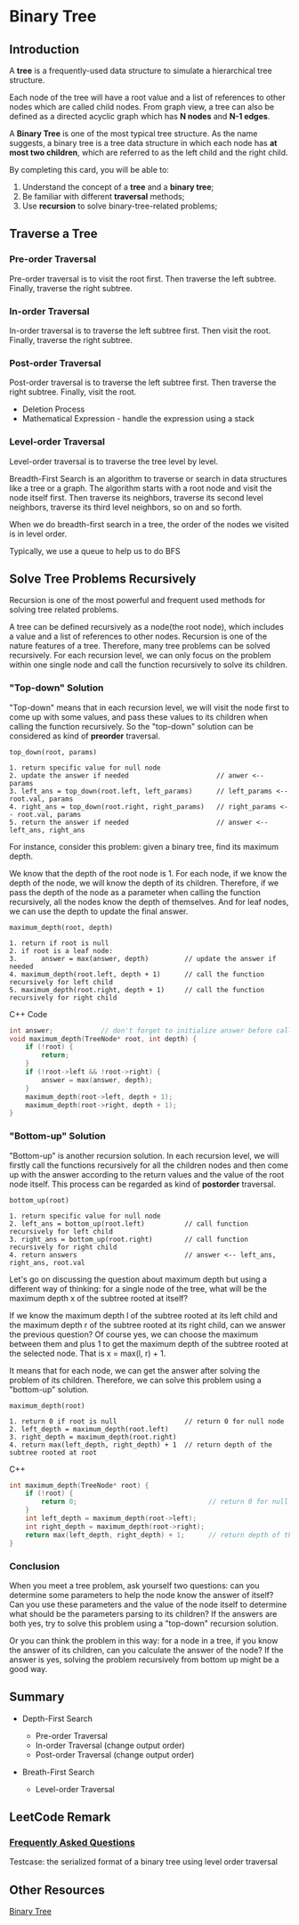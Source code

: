 # Binary Tree

## Introduction

A **tree** is a frequently-used data structure to simulate a hierarchical tree structure.

Each node of the tree will have a root value and a list of references to other nodes which are called child nodes. From graph view, a tree can also be defined as a directed acyclic graph which has **N nodes** and **N-1 edges**.

A **Binary Tree** is one of the most typical tree structure. As the name suggests, a binary tree is a tree data structure in which each node has **at most two children**, which are referred to as the left child and the right child.

By completing this card, you will be able to:

1. Understand the concept of a **tree** and a **binary tree**;
2. Be familiar with different **traversal** methods;
3. Use **recursion** to solve binary-tree-related problems;

## Traverse a Tree

### Pre-order Traversal

Pre-order traversal is to visit the root first. Then traverse the left subtree. Finally, traverse the right subtree.

### In-order Traversal

In-order traversal is to traverse the left subtree first. Then visit the root. Finally, traverse the right subtree.

### Post-order Traversal

Post-order traversal is to traverse the left subtree first. Then traverse the right subtree. Finally, visit the root.

* Deletion Process
* Mathematical Expression - handle the expression using a stack

### Level-order Traversal

Level-order traversal is to traverse the tree level by level.

Breadth-First Search is an algorithm to traverse or search in data structures like a tree or a graph. The algorithm starts with a root node and visit the node itself first. Then traverse its neighbors, traverse its second level neighbors, traverse its third level neighbors, so on and so forth.

When we do breadth-first search in a tree, the order of the nodes we visited is in level order.

Typically, we use a queue to help us to do BFS

## Solve Tree Problems Recursively

Recursion is one of the most powerful and frequent used methods for solving tree related problems.

A tree can be defined recursively as a node(the root node), which includes a value and a list of references to other nodes.
Recursion is one of the nature features of a tree. Therefore, many tree problems can be solved recursively.
For each recursion level, we can only focus on the problem within one single node and call the function recursively to solve its children.

### "Top-down" Solution

"Top-down" means that in each recursion level, we will visit the node first to come up with some values, and pass these values to its children when calling the function recursively.
So the "top-down" solution can be considered as kind of **preorder** traversal.

```
top_down(root, params)

1. return specific value for null node
2. update the answer if needed                      // anwer <-- params
3. left_ans = top_down(root.left, left_params)      // left_params <-- root.val, params
4. right_ans = top_down(root.right, right_params)   // right_params <-- root.val, params 
5. return the answer if needed                      // answer <-- left_ans, right_ans
```

For instance, consider this problem: given a binary tree, find its maximum depth.

We know that the depth of the root node is 1. For each node, if we know the depth of the node, we will know the depth of its children. Therefore, if we pass the depth of the node as a parameter when calling the function recursively, all the nodes know the depth of themselves. And for leaf nodes, we can use the depth to update the final answer.

```
maximum_depth(root, depth)

1. return if root is null
2. if root is a leaf node:
3.      answer = max(answer, depth)         // update the answer if needed
4. maximum_depth(root.left, depth + 1)      // call the function recursively for left child
5. maximum_depth(root.right, depth + 1)     // call the function recursively for right child
```

C++ Code

```cpp
int answer;		       // don't forget to initialize answer before call maximum_depth
void maximum_depth(TreeNode* root, int depth) {
    if (!root) {
        return;
    }
    if (!root->left && !root->right) {
        answer = max(answer, depth);
    }
    maximum_depth(root->left, depth + 1);
    maximum_depth(root->right, depth + 1);
}
```

### "Bottom-up" Solution

"Bottom-up" is another recursion solution. In each recursion level, we will firstly call the functions recursively for all the children nodes and then come up with the answer according to the return values and the value of the root node itself.
This process can be regarded as kind of **postorder** traversal.

```
bottom_up(root)

1. return specific value for null node
2. left_ans = bottom_up(root.left)          // call function recursively for left child
3. right_ans = bottom_up(root.right)        // call function recursively for right child
4. return answers                           // answer <-- left_ans, right_ans, root.val
```

Let's go on discussing the question about maximum depth but using a different way of thinking: for a single node of the tree, what will be the maximum depth x of the subtree rooted at itself?

If we know the maximum depth l of the subtree rooted at its left child and the maximum depth r of the subtree rooted at its right child, can we answer the previous question? Of course yes, we can choose the maximum between them and plus 1 to get the maximum depth of the subtree rooted at the selected node. That is x = max(l, r) + 1.

It means that for each node, we can get the answer after solving the problem of its children. Therefore, we can solve this problem using a "bottom-up" solution.

```
maximum_depth(root)

1. return 0 if root is null                 // return 0 for null node
2. left_depth = maximum_depth(root.left)
3. right_depth = maximum_depth(root.right)
4. return max(left_depth, right_depth) + 1  // return depth of the subtree rooted at root
```

C++

```cpp
int maximum_depth(TreeNode* root) {
	if (!root) {
		return 0;                                 // return 0 for null node
	}
	int left_depth = maximum_depth(root->left);	
	int right_depth = maximum_depth(root->right);
	return max(left_depth, right_depth) + 1;	  // return depth of the subtree rooted at root
}
```

### Conclusion

When you meet a tree problem, ask yourself two questions: can you determine some parameters to help the node know the answer of itself? Can you use these parameters and the value of the node itself to determine what should be the parameters parsing to its children? If the answers are both yes, try to solve this problem using a "top-down" recursion solution.

Or you can think the problem in this way: for a node in a tree, if you know the answer of its children, can you calculate the answer of the node? If the answer is yes, solving the problem recursively from bottom up might be a good way.




## Summary

* Depth-First Search
    * Pre-order Traversal
    * In-order Traversal (change output order)
    * Post-order Traversal (change output order)

* Breath-First Search
    * Level-order Traversal

## LeetCode Remark

### [Frequently Asked Questions](https://leetcode.com/faq/#binary-tree)

Testcase: the serialized format of a binary tree using level order traversal

## Other Resources

[Binary Tree](http://www.csie.ntnu.edu.tw/~u91029/BinaryTree.html)